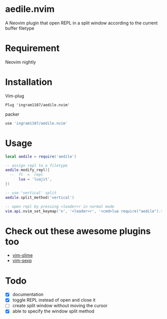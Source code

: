 # aedile.nvim

A Neovim plugin that open REPL in a split window according to the current buffer filetype

# Requirement

Neovim nightly

# Installation

Vim-plug

```vimscript
Plug 'ingram1107/aedile.nvim'
```

packer

```lua
use 'ingram1107/aedile.nvim'
```

# Usage

```lua
local aedile = require('aedile')

-- assign repl to a filetype
aedile.modify_repl({
  --  ft  =  repl
      lua = 'luajit',
})

-- use 'vertical' split
aedile.split_method('vertical')

-- open repl by pressing <leader>r in normal mode
vim.api.nvim_set_keymap('n', '<leader>r', '<cmd>lua require("aedile").toggle_repl()<cr>')
```

# Check out these awesome plugins too
- [vim-slime](https://github.com/jpalardy/vim-slime)
- [vim-sexp](https://github.com/guns/vim-sexp)

# Todo
- [X] documentation
- [X] toggle REPL instead of open and close it
- [ ] create split window without moving the cursor
- [X] able to specify the window split method
